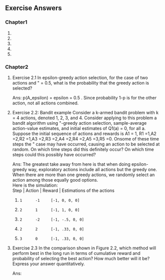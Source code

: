 ## Exercise Answers

### Chapter1
1.
1.
1.
1.
1.

### Chapter2
1. Exercise 2.1 In epsilon-greedy action selection, for the case of two actions and " = 0.5, what is the probability that the greedy action is selected?  

    Ans: p(A_epsilon) = epsilon = 0.5 . Since probability 1-p is for the other action, not all actions combined.

1. Exercise 2.2: Bandit example Consider a k-armed bandit problem with k = 4 actions, denoted 1, 2, 3, and 4. Consider applying to this problem a bandit algorithm using "-greedy action selection, sample-average action-value estimates, and initial estimates of Q1(a) = 0, for all a. Suppose the initial sequence of actions and rewards is A1 = 1, R1 = 1,A2 =2,R2 =1,A3 =2,R3 = 2,A4 =2,R4 =2,A5 =3,R5 =0. Onsome of these time steps the " case may have occurred, causing an action to be selected at random. On which time steps did this definitely occur? On which time steps could this possibly have occurred?

    Ans: The greatest take away from here is that when doing epsilon-greedy way, exploratory actions include all actions but the greedy one.
    When there are more than one greedy actions, we randomly select an action among those equally good options.  
    Here is the simulation:  
    Step    |   Action   |   Reward   |   Estimations of the actions  
    1.     1      -1     [-1, 0, 0, 0]
    1.     2      1      [-1, 1, 0, 0]
    1.     2      -2     [-1, -.5, 0, 0]
    1.     2      2      [-1, .33, 0, 0]
    1.     3      0      [-1, .33, 0, 0]

1. Exercise 2.3 In the comparison shown in Figure 2.2, which method will perform best in the long run in terms of cumulative reward and probability of selecting the best action? How much better will it be? Express your answer quantitatively.

    Ans:
